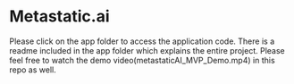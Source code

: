 # Metastatic.ai
Please click on the app folder to access the application code. There is a readme included in the app folder which explains the entire project.
Please feel free to watch the demo video(metastaticAI_MVP_Demo.mp4) in this repo as well.


